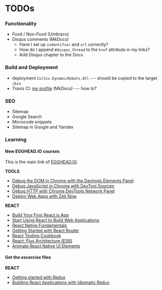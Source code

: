 # TODOs

### Functionality

* Food / Non-Food (Umbraco)
* Disqus comments (MkDocs)
    + Have I set up `indentifier` and `url` correctly?
    + How do I append `#disqus_thread` to the `href` attribute in my links?
    + Add Disqus chapter to the Docs

### Build and Deployment

* deployment `Cultiv.DynamicRobots.dll` --- should be copied to the target `/bin`
* Travis CI: [my profile](https://travis-ci.org/profile/madrus) (MkDocs) --- how to?

### SEO

* Sitemap
* Google Search
* Microcode snippets
* Sitemap in Google and Yandex

### Learning

#### New EGGHEAD.IO courses

This is the main link of [EGGHEAD.IO](https://egghead.io/courses).

**TOOLS**

*   [Debug the DOM in Chrome with the Devtools Elements Panel](https://egghead.io/courses/using-chrome-developer-tools-elements)
*   [Debug JavaScript in Chrome with DevTool Sources](https://egghead.io/courses/chrome-devtools-sources-panel)
*   [Debug HTTP with Chrome DevTools Network Panel](https://egghead.io/courses/chrome-devtools-network-panel)
*   [Deploy Web Apps with Zeit Now](https://egghead.io/courses/deploy-web-apps-with-zeit-now)

**REACT**

*   [Build Your First React.js App](https://egghead.io/courses/build-your-first-react-js-application)
*   [Start Using React to Build Web Applications](https://egghead.io/courses/react-fundamentals)
*   [React Native Fundamentals](https://egghead.io/courses/react-native-fundamentals)
*   [Getting Started with React Router](https://egghead.io/courses/getting-started-with-react-router)
*   [React Testing Cookbook](https://egghead.io/courses/react-testing-cookbook)
*   [React: Flux Architecture (ES6)](https://egghead.io/courses/react-flux-architecture-es6)
*   [Animate React Native UI Elements](https://egghead.io/courses/animate-react-native-ui-elements)

#### Get the excercise files

**REACT**

*   [Getting started with Redux](https://egghead.io/courses/getting-started-with-redux)
*   [Building React Applications with Idiomatic Redux](https://egghead.io/courses/building-react-applications-with-idiomatic-redux)

